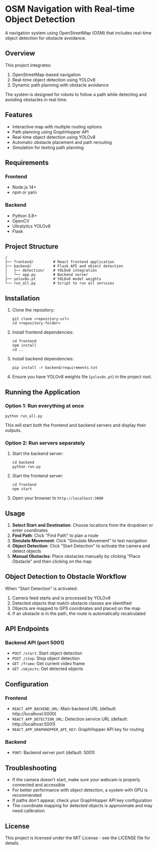 # OSM Navigation with Real-time Object Detection

A navigation system using OpenStreetMap (OSM) that includes real-time object detection for obstacle avoidance.

## Overview

This project integrates:
1. OpenStreetMap-based navigation
2. Real-time object detection using YOLOv8
3. Dynamic path planning with obstacle avoidance

The system is designed for robots to follow a path while detecting and avoiding obstacles in real time.

## Features

- Interactive map with multiple routing options
- Path planning using GraphHopper API
- Real-time object detection using YOLOv8
- Automatic obstacle placement and path rerouting
- Simulation for testing path planning

## Requirements

### Frontend
- Node.js 14+
- npm or yarn

### Backend
- Python 3.8+
- OpenCV
- Ultralytics YOLOv8
- Flask

## Project Structure

```
/
├── frontend/         # React frontend application
├── backend/          # Flask API and object detection
│   ├── detection/    # YOLOv8 integration
│   └── app.py        # Backend server
├── yolov8n.pt        # YOLOv8 model weights
└── run_all.py        # Script to run all services
```

## Installation

1. Clone the repository:
   ```
   git clone <repository-url>
   cd <repository-folder>
   ```

2. Install frontend dependencies:
   ```
   cd frontend
   npm install
   cd ..
   ```

3. Install backend dependencies:
   ```
   pip install -r backend/requirements.txt
   ```

4. Ensure you have YOLOv8 weights file (`yolov8n.pt`) in the project root.

## Running the Application

### Option 1: Run everything at once

```
python run_all.py
```

This will start both the frontend and backend servers and display their outputs.

### Option 2: Run servers separately

1. Start the backend server:
   ```
   cd backend
   python run.py
   ```

2. Start the frontend server:
   ```
   cd frontend
   npm start
   ```

3. Open your browser to `http://localhost:3000`

## Usage

1. **Select Start and Destination**: Choose locations from the dropdown or enter coordinates
2. **Find Path**: Click "Find Path" to plan a route
3. **Simulate Movement**: Click "Simulate Movement" to test navigation
4. **Object Detection**: Click "Start Detection" to activate the camera and detect objects
5. **Manual Obstacles**: Place obstacles manually by clicking "Place Obstacle" and then clicking on the map

## Object Detection to Obstacle Workflow

When "Start Detection" is activated:
1. Camera feed starts and is processed by YOLOv8
2. Detected objects that match obstacle classes are identified
3. Objects are mapped to GPS coordinates and placed on the map
4. If an obstacle is in the path, the route is automatically recalculated

## API Endpoints

### Backend API (port 5001)
- `POST /start`: Start object detection
- `POST /stop`: Stop object detection
- `GET /frame`: Get current video frame
- `GET /objects`: Get detected objects

## Configuration

### Frontend
- `REACT_APP_BACKEND_URL`: Main backend URL (default: http://localhost:5000)
- `REACT_APP_DETECTION_URL`: Detection service URL (default: http://localhost:5001)
- `REACT_APP_GRAPHHOPPER_API_KEY`: GraphHopper API key for routing

### Backend
- `PORT`: Backend server port (default: 5001)

## Troubleshooting

- If the camera doesn't start, make sure your webcam is properly connected and accessible
- For better performance with object detection, a system with GPU is recommended
- If paths don't appear, check your GraphHopper API key configuration
- The coordinate mapping for detected objects is approximate and may need calibration

## License

This project is licensed under the MIT License - see the LICENSE file for details. 